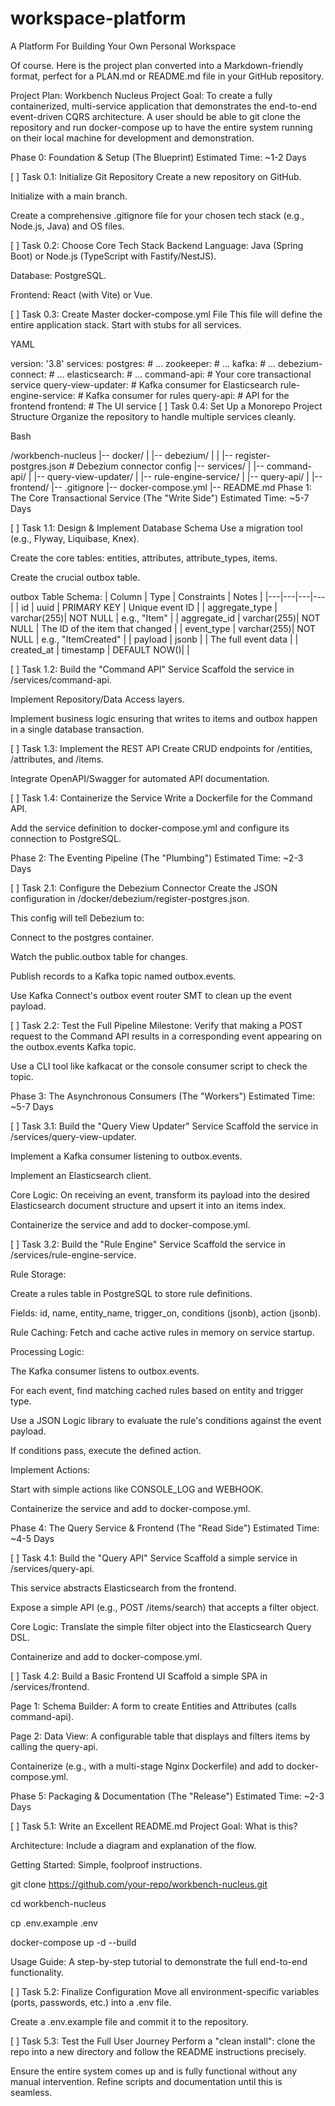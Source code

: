 # workspace-platform
A Platform For Building Your Own Personal Workspace

Of course. Here is the project plan converted into a Markdown-friendly format, perfect for a PLAN.md or README.md file in your GitHub repository.

Project Plan: Workbench Nucleus
Project Goal: To create a fully containerized, multi-service application that demonstrates the end-to-end event-driven CQRS architecture. A user should be able to git clone the repository and run docker-compose up to have the entire system running on their local machine for development and demonstration.

Phase 0: Foundation & Setup (The Blueprint)
Estimated Time: ~1-2 Days

[ ] Task 0.1: Initialize Git Repository
Create a new repository on GitHub.

Initialize with a main branch.

Create a comprehensive .gitignore file for your chosen tech stack (e.g., Node.js, Java) and OS files.

[ ] Task 0.2: Choose Core Tech Stack
Backend Language: Java (Spring Boot) or Node.js (TypeScript with Fastify/NestJS).

Database: PostgreSQL.

Frontend: React (with Vite) or Vue.

[ ] Task 0.3: Create Master docker-compose.yml File
This file will define the entire application stack. Start with stubs for all services.

YAML

version: '3.8'
services:
  postgres:
    # ...
  zookeeper:
    # ...
  kafka:
    # ...
  debezium-connect:
    # ...
  elasticsearch:
    # ...
  command-api:
    # Your core transactional service
  query-view-updater:
    # Kafka consumer for Elasticsearch
  rule-engine-service:
    # Kafka consumer for rules
  query-api:
    # API for the frontend
  frontend:
    # The UI service
[ ] Task 0.4: Set Up a Monorepo Project Structure
Organize the repository to handle multiple services cleanly.

Bash

/workbench-nucleus
|-- docker/
|   |-- debezium/
|   |   |-- register-postgres.json # Debezium connector config
|-- services/
|   |-- command-api/
|   |-- query-view-updater/
|   |-- rule-engine-service/
|   |-- query-api/
|   |-- frontend/
|-- .gitignore
|-- docker-compose.yml
|-- README.md
Phase 1: The Core Transactional Service (The "Write Side")
Estimated Time: ~5-7 Days

[ ] Task 1.1: Design & Implement Database Schema
Use a migration tool (e.g., Flyway, Liquibase, Knex).

Create the core tables: entities, attributes, attribute_types, items.

Create the crucial outbox table.

outbox Table Schema:
| Column | Type | Constraints | Notes |
|---|---|---|---|
| id | uuid | PRIMARY KEY | Unique event ID |
| aggregate_type | varchar(255)| NOT NULL | e.g., "Item" |
| aggregate_id | varchar(255)| NOT NULL | The ID of the item that changed |
| event_type | varchar(255)| NOT NULL | e.g., "ItemCreated" |
| payload | jsonb | | The full event data |
| created_at | timestamp | DEFAULT NOW()| |

[ ] Task 1.2: Build the "Command API" Service
Scaffold the service in /services/command-api.

Implement Repository/Data Access layers.

Implement business logic ensuring that writes to items and outbox happen in a single database transaction.

[ ] Task 1.3: Implement the REST API
Create CRUD endpoints for /entities, /attributes, and /items.

Integrate OpenAPI/Swagger for automated API documentation.

[ ] Task 1.4: Containerize the Service
Write a Dockerfile for the Command API.

Add the service definition to docker-compose.yml and configure its connection to PostgreSQL.

Phase 2: The Eventing Pipeline (The "Plumbing")
Estimated Time: ~2-3 Days

[ ] Task 2.1: Configure the Debezium Connector
Create the JSON configuration in /docker/debezium/register-postgres.json.

This config will tell Debezium to:

Connect to the postgres container.

Watch the public.outbox table for changes.

Publish records to a Kafka topic named outbox.events.

Use Kafka Connect's outbox event router SMT to clean up the event payload.

[ ] Task 2.2: Test the Full Pipeline
Milestone: Verify that making a POST request to the Command API results in a corresponding event appearing on the outbox.events Kafka topic.

Use a CLI tool like kafkacat or the console consumer script to check the topic.

Phase 3: The Asynchronous Consumers (The "Workers")
Estimated Time: ~5-7 Days

[ ] Task 3.1: Build the "Query View Updater" Service
Scaffold the service in /services/query-view-updater.

Implement a Kafka consumer listening to outbox.events.

Implement an Elasticsearch client.

Core Logic: On receiving an event, transform its payload into the desired Elasticsearch document structure and upsert it into an items index.

Containerize the service and add to docker-compose.yml.

[ ] Task 3.2: Build the "Rule Engine" Service
Scaffold the service in /services/rule-engine-service.

Rule Storage:

Create a rules table in PostgreSQL to store rule definitions.

Fields: id, name, entity_name, trigger_on, conditions (jsonb), action (jsonb).

Rule Caching: Fetch and cache active rules in memory on service startup.

Processing Logic:

The Kafka consumer listens to outbox.events.

For each event, find matching cached rules based on entity and trigger type.

Use a JSON Logic library to evaluate the rule's conditions against the event payload.

If conditions pass, execute the defined action.

Implement Actions:

Start with simple actions like CONSOLE_LOG and WEBHOOK.

Containerize the service and add to docker-compose.yml.

Phase 4: The Query Service & Frontend (The "Read Side")
Estimated Time: ~4-5 Days

[ ] Task 4.1: Build the "Query API" Service
Scaffold a simple service in /services/query-api.

This service abstracts Elasticsearch from the frontend.

Expose a simple API (e.g., POST /items/search) that accepts a filter object.

Core Logic: Translate the simple filter object into the Elasticsearch Query DSL.

Containerize and add to docker-compose.yml.

[ ] Task 4.2: Build a Basic Frontend UI
Scaffold a simple SPA in /services/frontend.

Page 1: Schema Builder: A form to create Entities and Attributes (calls command-api).

Page 2: Data View: A configurable table that displays and filters items by calling the query-api.

Containerize (e.g., with a multi-stage Nginx Dockerfile) and add to docker-compose.yml.

Phase 5: Packaging & Documentation (The "Release")
Estimated Time: ~2-3 Days

[ ] Task 5.1: Write an Excellent README.md
Project Goal: What is this?

Architecture: Include a diagram and explanation of the flow.

Getting Started: Simple, foolproof instructions.

git clone https://github.com/your-repo/workbench-nucleus.git

cd workbench-nucleus

cp .env.example .env

docker-compose up -d --build

Usage Guide: A step-by-step tutorial to demonstrate the full end-to-end functionality.

[ ] Task 5.2: Finalize Configuration
Move all environment-specific variables (ports, passwords, etc.) into a .env file.

Create a .env.example file and commit it to the repository.

[ ] Task 5.3: Test the Full User Journey
Perform a "clean install": clone the repo into a new directory and follow the README instructions precisely.

Ensure the entire system comes up and is fully functional without any manual intervention. Refine scripts and documentation until this is seamless.
